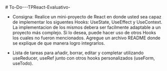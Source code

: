 #   T o - D o - - - T P R e a c t - E v a l u a t i v o - 

- Consigna: Realice un mini-proyecto de React en donde usted sea capaz de implementar los siguentes Hooks: UseState, UseEffect y UseContext. La implementacion de los mismos debera ser facilmente adaptable a un proyecto más complejo. Si lo desea, puede hacer uso de otros Hooks los cuales no fueron mencionados. Agregue un archivo README donde se explique de que manera logro integrarlos.
  
- Lista de tareas para añadir, borrar, editar y completar utilizando useReducer, useRef junto con otros hooks personalizados (useForm, useTodo).
